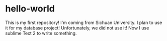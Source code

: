 hello-world
===========

This is my first repository!
I'm coming from Sichuan University.
I plan to use it for my database project!
Unfortunately, we did not use it!
Now I use sublime Text 2 to write something.
